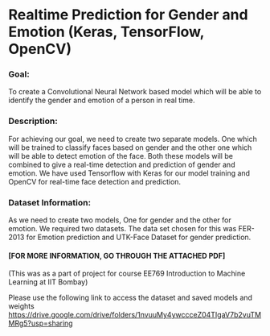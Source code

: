 # Realtime Prediction for Gender and Emotion (Keras, TensorFlow, OpenCV)
### Goal: 
To create a Convolutional Neural Network based model which will be able to identify the gender and emotion of a person in real time.

### Description: 
For achieving our goal, we need to create two separate models. One which will be trained to classify faces based on gender and the other one which will be able to detect emotion of the face. Both these models will be combined to give a real-time detection and prediction of gender and emotion. We have used Tensorflow with Keras for our model training and OpenCV for real-time face detection and prediction. 

### Dataset Information:
As we need to create two models, One for gender and the other for emotion. We required two datasets. The data set chosen for this was FER-2013 for Emotion prediction and UTK-Face Dataset for gender prediction.
  
 #### [FOR MORE INFORMATION, GO THROUGH THE ATTACHED PDF]
 (This was as a part of project for course EE769 Introduction to Machine Learning at IIT Bombay)
 
Please use the following link to access the dataset and saved models and weights
https://drive.google.com/drive/folders/1nvuuMy4ywccceZ04TIgaV7b2vuTMMRg5?usp=sharing
